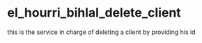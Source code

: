 # el_hourri_bihlal_delete_client
this is the service in charge of deleting a client by providing his id
